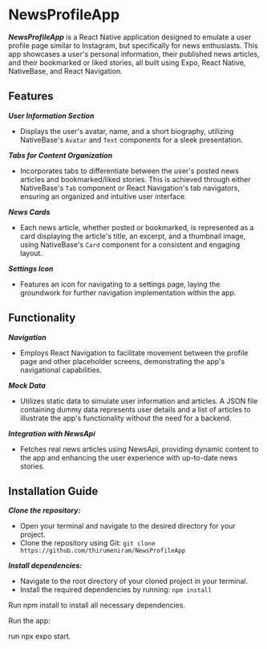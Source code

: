 # NewsProfileApp

***NewsProfileApp*** is a React Native application designed to emulate a user profile page similar to Instagram, but specifically for news enthusiasts. This app showcases a user's personal information, their published news articles, and their bookmarked or liked stories, all built using Expo, React Native, NativeBase, and React Navigation.

## Features

***User Information Section***
- Displays the user's avatar, name, and a short biography, utilizing NativeBase's `Avatar` and `Text` components for a sleek presentation.

***Tabs for Content Organization***
- Incorporates tabs to differentiate between the user's posted news articles and bookmarked/liked stories. This is achieved through either NativeBase's `Tab` component or React Navigation's tab navigators, ensuring an organized and intuitive user interface.

***News Cards***
- Each news article, whether posted or bookmarked, is represented as a card displaying the article's title, an excerpt, and a thumbnail image, using NativeBase's `Card` component for a consistent and engaging layout.

***Settings Icon***
- Features an icon for navigating to a settings page, laying the groundwork for further navigation implementation within the app.

## Functionality

***Navigation***
- Employs React Navigation to facilitate movement between the profile page and other placeholder screens, demonstrating the app's navigational capabilities.

***Mock Data***
- Utilizes static data to simulate user information and articles. A JSON file containing dummy data represents user details and a list of articles to illustrate the app's functionality without the need for a backend.

***Integration with NewsApi***
- Fetches real news articles using NewsApi, providing dynamic content to the app and enhancing the user experience with up-to-date news stories.

## Installation Guide

***Clone the repository:***
- Open your terminal and navigate to the desired directory for your project.
- Clone the repository using Git: `git clone https://github.com/thirumeniram/NewsProfileApp`

***Install dependencies:***
- Navigate to the root directory of your cloned project in your terminal.
- Install the required dependencies by running: `npm install`

Run npm install  to install all necessary dependencies.

Run the app:

run npx expo start.

